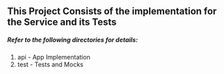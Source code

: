 ## This Project Consists of the implementation for the Service and its Tests

##### Refer to the following directories for details:

1. api - App Implementation
2. test - Tests and Mocks

